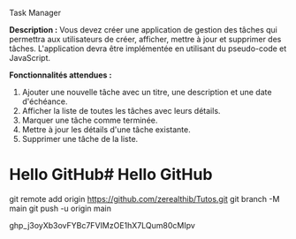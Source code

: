 Task Manager

**Description :** Vous devez créer une application de gestion des tâches qui permettra aux utilisateurs de créer, afficher, mettre à jour et supprimer des tâches. L'application devra être implémentée en utilisant du pseudo-code et JavaScript.

**Fonctionnalités attendues :**

1. Ajouter une nouvelle tâche avec un titre, une description et une date d'échéance.
2. Afficher la liste de toutes les tâches avec leurs détails.
3. Marquer une tâche comme terminée.
4. Mettre à jour les détails d'une tâche existante.
5. Supprimer une tâche de la liste.

# Hello GitHub# Hello GitHub

git remote add origin https://github.com/zerealthib/Tutos.git
git branch -M main
git push -u origin main

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